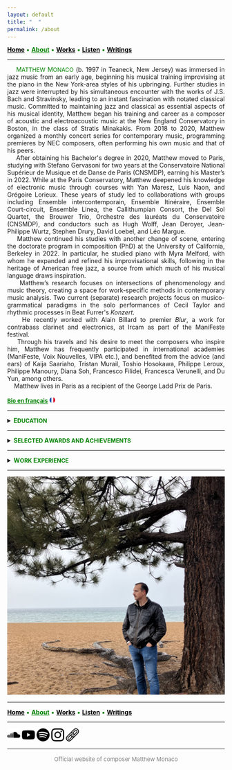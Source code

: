 ```yaml
---
layout: default
title: " ‎ "
permalink: /about
---
```


<a href="/" style="color: black">**Home**</a> <a style="color: green"> ▪ </a> <a href="/about" style="color: green">**About**</a> <a style="color: green"> ▪ </a> <a href="/works" style="color: black">**Works**</a> <a style="color: green"> ▪ </a> <a href="/listen" style="color: black">**Listen**</a> <a style="color: green"> ▪ </a> <a href="/writings" style="color: black">**Writings**</a>

***

<div style="text-align: justify">&nbsp; &nbsp; <a style="color: green">M<font size="2">ATTHEW</font> M<font size="2">ONACO</font></a> (b. 1997 in Teaneck, New Jersey) was immersed in jazz music from an early age, beginning his musical training improvising at the piano in the New York-area styles of his upbringing. Further studies in jazz were interrupted by his simultaneous encounter with the works of J.S. Bach and Stravinsky, leading to an instant fascination with notated classical music. Committed to maintaining jazz and classical as essential aspects of his musical identity, Matthew began his training and career as a composer of acoustic and electroacoustic music at the New England Conservatory in Boston, in the class of Stratis Minakakis. From 2018 to 2020, Matthew organized a monthly concert series for contemporary music, programming premieres by NEC composers, often performing his own music and that of his peers.</div>  


<div style="text-align: justify">&nbsp; &nbsp; After obtaining his Bachelor's degree in 2020, Matthew moved to Paris, studying with Stefano Gervasoni for two years at the Conservatoire National Supérieur de Musique et de Danse de Paris (CNSMDP), earning his Master’s in 2022. While at the Paris Conservatory, Matthew deepened his knowledge of electronic music through courses with Yan Maresz, Luis Naon, and Grégoire Lorieux. These years of study led to collaborations with groups including Ensemble intercontemporain, Ensemble Itinéraire, Ensemble Court-circuit, Ensemble Linea, the Callithumpian Consort, the Del Sol Quartet, the Brouwer Trio, Orchestre des lauréats du Conservatoire (CNSMDP), and conductors such as Hugh Wolff, Jean Deroyer, Jean-Philippe Wurtz, Stephen Drury, David Loebel, and Léo Margue.</div>  


<div style="text-align: justify">&nbsp; &nbsp; Matthew continued his studies with another change of scene, entering the doctorate program in composition (PhD) at the University of California, Berkeley in 2022. In particular, he studied piano with Myra Melford, with whom he expanded and refined his improvisational skills, following in the heritage of American free jazz, a source from which much of his musical language draws inspiration.</div>  


<div style="text-align: justify">&nbsp; &nbsp; Matthew’s research focuses on intersections of phenomenology and music theory, creating a space for work-specific methods in contemporary music analysis. Two current (separate) research projects focus on musico-grammatical paradigms in the solo performances of Cecil Taylor and rhythmic processes in Beat Furrer's <em>Konzert</em>. </div>  


<div style="text-align: justify">&nbsp; &nbsp; He recently worked with Alain Billard to premier <em>Blur</em>, a work for contrabass clarinet and electronics, at Ircam as part of the ManiFeste festival.</div>  


<div style="text-align: justify">&nbsp; &nbsp; Through his travels and his desire to meet the composers who inspire him, Matthew has frequently participated in international academies (ManiFeste, Voix Nouvelles, VIPA etc.), and benefited from the advice (and ears) of Kaija Saariaho, Tristan Murail, Toshio Hosokawa, Philippe Leroux, Philippe Manoury, Diana Soh, Francesco Filidei, Francesca Verunelli, and Du Yun, among others.</div>  


<div style="text-align: justify">&nbsp; &nbsp; Matthew lives in Paris as a recipient of the George Ladd Prix de Paris.</div>  
<br>
<a href="/bio-en-francais" style="color: green"><strong><font size="2">Bio en français</font></strong></a> <img src="./france.png" width="13" />  

***

<details>
<summary><a style="color: green"><strong>E<font size="2">DUCATION</font></strong></a></summary>
<br>
<div style="text-indent: -40px; padding-left: 40px;">
<strong>PhD Candidate in Composition</strong> (degree in progress, graduation date: May 2027)
</div>
<div style="text-indent: -40px; padding-left: 40px;">
&nbsp; &nbsp; &nbsp; &nbsp; <em>University of California, Berkeley</em>
</div>
<div style="text-indent: -40px; padding-left: 40px;">
<strong>Master's Degree in Composition</strong> (2022)
</div>
<div style="text-indent: -40px; padding-left: 40px;">
&nbsp; &nbsp; &nbsp; &nbsp; <em>Conservatoire National Supérieur de Musique et de Danse de Paris</em>
</div>
<div style="text-indent: -40px; padding-left: 40px;">
<strong>Bachelor's Degree in Composition</strong> (2020)
</div>
<div style="text-indent: -40px; padding-left: 40px;">
&nbsp; &nbsp; &nbsp; &nbsp; <em>New England Conservatory</em>, Minor in Music Theory
</div>
</details>

***

<details>
<summary><a style="color: green"><strong>S<font size="2">ELECTED</font> A<font size="2">WARDS AND</font> A<font size="2">CHIEVEMENTS</font></strong></a></summary>
<br>
<div style="text-indent: -40px; padding-left: 40px;">
<font size="2"><strong>2025</strong></font> George Ladd Prix de Paris <font size="2">(Berkeley, USA)</font>     
</div>
<div style="text-indent: -40px; padding-left: 40px;">
<font size="2"><strong>2025</strong></font> Roselyn Schneider Eisner Prize in Music <font size="2">(Berkeley, USA)</font>     
</div>
<div style="text-indent: -40px; padding-left: 40px;">
<font size="2"><strong>2024</strong></font> Invited Composer, ManiFeste 2024 <font size="2">(Paris, France)</font>   
</div>
<div style="text-indent: -40px; padding-left: 40px;">
<font size="2"><strong>2023</strong></font> Composition Fellow, Workshop with Ensemble l'Itinéraire <font size="2">(Berkeley, USA)</font>   
</div>
<div style="text-indent: -40px; padding-left: 40px;">
<font size="2"><strong>2023</strong></font> Invited Composer, Académie Voix Nouvelles <font size="2">(Asnières-sur-Oise, France)</font>   
</div>
<div style="text-indent: -40px; padding-left: 40px;">
<font size="2"><strong>2021</strong> (November)</font> Composition Workshop with Ensemble intercontemporain <font size="2">(Paris, France)</font>   
</div>
<div style="text-indent: -40px; padding-left: 40px;">
<font size="2"><strong>2021</strong> (January)</font> Composition Workshop with Ensemble intercontemporain <font size="2">(Paris, France)</font>   
</div>
<div style="text-indent: -40px; padding-left: 40px;">
<font size="2"><strong>2019-2020</strong></font> Alinéa Composer-in-Residence <font size="2">(Boston, USA)</font>   
</div>
<div style="text-indent: -40px; padding-left: 40px;">
<font size="2"><strong>2019</strong></font> Callithumpian Consort Call for Scores Winner <font size="2">(Boston, USA)</font>   
</div>
<div style="text-indent: -40px; padding-left: 40px;">
<font size="2"><strong>2019</strong></font> Composition Fellow, Etchings Festival <font size="2">(Auvillar, France)</font>   
</div>
<div style="text-indent: -40px; padding-left: 40px;">
<font size="2"><strong>2019</strong></font> Composition Fellow, VIPA Festival <font size="2">(Valencia, Spain)</font>   
</div>
<div style="text-indent: -40px; padding-left: 40px;">
<font size="2"><strong>2018</strong></font> NEC Honors Ensemble Winner <font size="2">(Boston, USA)</font>   
</div>
<div style="text-indent: -40px; padding-left: 40px;">
<font size="2"><strong>2017</strong></font> Boston Philharmonic Youth Orchestra Young Composers Institute Winner <font size="2">(Boston, USA)</font>   
</div>
</details>

***

<details>
<summary><a style="color: green"><strong>W<font size="2">ORK</font> E<font size="2">XPERIENCE</font></strong></a></summary>
<br>
<div style="text-indent: -40px; padding-left: 40px;">
<font size="2"><strong>Aug. 2023 — Present</strong></font> Graduate Student Instructor at UC Berkeley <font size="2">(Berkeley, USA)</font>  
</div>
<div style="text-indent: -40px; padding-left: 40px;">
<font size="2"><strong>Sep. 2018 — May 2020</strong></font> Tuesday Night New Music Concert Series Curator <font size="2">(Boston, USA)</font>     
</div>
<div style="text-indent: -40px; padding-left: 40px;">
<font size="2"><strong>Jan. 2018 — May 2020</strong></font> NEC Music Theory TA/Tutor <font size="2">(Boston, USA)</font>     
</div>
<div style="text-indent: -40px; padding-left: 40px;">
<font size="2"><strong>Sep. 2018 — Mar. 2020</strong></font> New England Conservatory Preparatory School Substitute Instructor <font size="2">(Boston, USA)</font>     
</div>
<div style="text-indent: -40px; padding-left: 40px;">
<font size="2"><strong>Apr. 2018 — May 2018</strong></font> NEC School of Continuing Education Substitute Instructor <font size="2">(Boston, USA)</font>     
</div>
<div style="text-indent: -40px; padding-left: 40px;">
<font size="2"><strong>Apr. 2017 — Present</strong></font> Music Engraving (Freelance)  
</div>
<div style="text-indent: -40px; padding-left: 40px;">
<font size="2"><strong>Sep. 2015 — May 2016</strong></font> New York Philharmonic Education Department Intern <font size="2">(New York, USA)</font> 
</div>
</details>

***

![Tahoe](tahoe-standing.jpg)

***

<a href="/" style="color: black">**Home**</a> <a style="color: green"> ▪ </a> <a href="/about" style="color: green">**About**</a> <a style="color: green"> ▪ </a> <a href="/works" style="color: black">**Works**</a> <a style="color: green"> ▪ </a> <a href="/listen" style="color: black">**Listen**</a> <a style="color: green"> ▪ </a> <a href="/writings" style="color: black">**Writings**</a>

***

[<img src="./soundcloud.png" width="30" />](https://soundcloud.com/matthewtmonaco)  [<img src="./youtube.png" width="30" />](https://www.youtube.com/@matthewtmonaco)  [<img src="./spotify.png" width="30" />](https://open.spotify.com/artist/7c6dcoAhkkQznw76SGbMDu)  [<img src="./instagram.png" width="30" />](https://www.instagram.com/matthew.t.monaco)  [<img src="./link.png" width="30" />](https://linktr.ee/matthew.t.monaco)

***

<div style="text-align: center"><font size="2"><a style="color: grey"> Official website of composer Matthew Monaco </a></font></div>  

